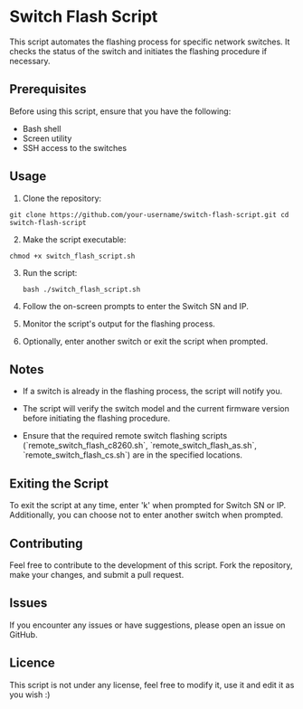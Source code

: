 # Switch Flash Script

This script automates the flashing process for specific network switches. It checks the status of the switch and initiates the flashing procedure if necessary.

## Prerequisites

Before using this script, ensure that you have the following:

- Bash shell
- Screen utility
- SSH access to the switches

## Usage

1. Clone the repository:

  `
   git clone https://github.com/your-username/switch-flash-script.git
   cd switch-flash-script
   `

2. Make the script executable:

  `
   chmod +x switch_flash_script.sh
   `

3. Run the script:

   `bash
   ./switch_flash_script.sh
    `

4. Follow the on-screen prompts to enter the Switch SN and IP.

5. Monitor the script's output for the flashing process.

6. Optionally, enter another switch or exit the script when prompted.

## Notes

- If a switch is already in the flashing process, the script will notify you.

- The script will verify the switch model and the current firmware version before initiating the flashing procedure.

- Ensure that the required remote switch flashing scripts (\`remote_switch_flash_c8260.sh\`, \`remote_switch_flash_as.sh\`, \`remote_switch_flash_cs.sh\`) are in the specified locations.

## Exiting the Script

To exit the script at any time, enter 'k' when prompted for Switch SN or IP. Additionally, you can choose not to enter another switch when prompted.

## Contributing

Feel free to contribute to the development of this script. Fork the repository, make your changes, and submit a pull request.

## Issues

If you encounter any issues or have suggestions, please open an issue on GitHub.

## Licence
This script is not under any license, feel free to modify it, use it and edit it as you wish :)
